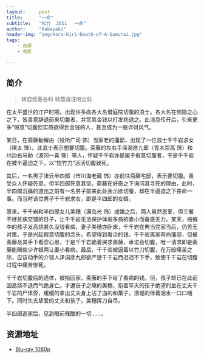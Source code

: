 ```yaml
---
layout:     post
title:      "一命"
subtitle:   "松竹  2011　 一命"
author:     "Kabayaki"
header-img: "img/Hara-Kiri-Death-of-A-Samurai.jpg"
tags:
    - 资源
    - 电影

---
```


## 简介
>转自维基百科 转载请注明出处

在太平盛世的江户时期，出现许多向各大名借庭院切腹的浪士。各大名在恻隐之心之下，皆善意辞退前来切腹者，并赏其金钱以打发劝退之。此消息传开后，引来更多“假意”切腹但实质欲得到金钱的人，甚至成为一股诈财风气。

某日，在斋藤勧解由（役所广司 饰）当家老的藩邸，出现了一位浪士千千岩求女（瑛太 饰）。此浪士表示想要切腹。斋藤的左右手泽潟彦九郎（青木崇高 饰）和川边右马助（波冈一喜 饰）等人，怀疑千千岩亦是属于假意切腹者，于是千千岩在被半逼迫之下，以“短竹刀”活活切腹致死。

其后，一名男子津云半四郎（市川海老藏 饰）亦前往斋藤宅邸，表示要切腹。虽受众人怀疑死意，但半四郎死意甚坚。斋藤在好奇之下询问其寻死的理由，此时，半四郎沉痛的道出之前有一名男子前来此处表示欲切腹，却在半逼迫之下丧命一事。而当时该位男子千千岩求女，即是半四郎的女婿。

原来，千千岩和半四郎女儿美穗（满岛光 饰）成婚之后，两人虽然恩爱，但三餐不继贫病交错的日子，让千千岩无法保护体弱多病的妻小而备感无力。某天，襁褓中的孩子发高烧甚久没钱看病，妻子美穗亦卧床，千千岩在典当完家当后，仍苦无对策，于是兴起假意切腹的念头，希望得到看诊的钱。千千岩离家奔向藩邸，但被斋藤及其手下看穿心思，于是千千岩跪着哭求斋藤，承诺会切腹，唯一请求即是斋藤能赐些少许银两让妻小看病。最后，千千岩被逼着以竹刀切腹，在万般痛苦之际，应该动手的介错人泽潟彦九郎欲严惩千千岩而迟迟不下手，致使千千岩在切腹过程中痛苦惨死。

千千岩切腹后的遗体，被抬回家。斋藤的手下给了看病的钱。但，孩子却已在此前因高烧不退而气绝身亡。才遭丧子之痛的美穗，抱着早夭的孩子绝望的坐在丈夫千千岩的尸体旁，缓缓的拿出丈夫身上沾了血的和菓子，溃堤的伴着泪水一口口咽下。同时失去挚爱的丈夫和孩子，美穗挥刀自尽。

半四郎返家后，见到眼前残酷的一切......。

## 资源地址

* [Blu-ray 1080p](http://www.btpan.com/film/9611.html)